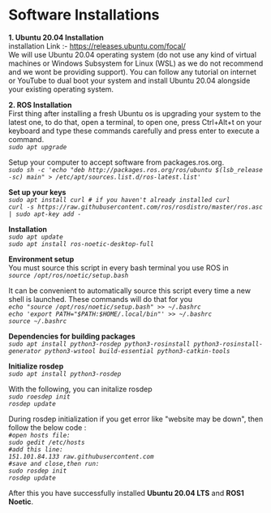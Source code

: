 # Software Installations

**1. Ubuntu 20.04 Installation** <br>
installation Link :- https://releases.ubuntu.com/focal/ <br>
We will use Ubuntu 20.04 operating system (do not use any kind of virtual machines or Windows Subsystem for Linux (WSL) as we do not recommend and we wont be providing support). You can follow any tutorial on internet or YouTube to dual boot your system and install Ubuntu 20.04 alongside your existing operating system.

**2. ROS Installation**<br>
First thing after installing a fresh Ubuntu os is upgrading your system to the latest one, to do that, open a terminal, to open one, press Ctrl+Alt+t on your keyboard and type these commands carefully and press enter to execute a command. <br>
_`sudo apt upgrade`_ <br>

Setup your computer to accept software from packages.ros.org. <br>
_`sudo sh -c 'echo "deb http://packages.ros.org/ros/ubuntu $(lsb_release -sc) main" > /etc/apt/sources.list.d/ros-latest.list'`_ <br>

**Set up your keys**<br>
_`sudo apt install curl # if you haven't already installed curl` <br>
`curl -s https://raw.githubusercontent.com/ros/rosdistro/master/ros.asc | sudo apt-key add -`_ <br>

**Installation** <br>
_`sudo apt update`_ <br>
_`sudo apt install ros-noetic-desktop-full`_ <br>

**Environment setup** <br>
You must source this script in every bash terminal you use ROS in<br>
_`source /opt/ros/noetic/setup.bash`_<br>

It can be convenient to automatically source this script every time a new shell is launched. These commands will do that for you <br>
_`echo "source /opt/ros/noetic/setup.bash" >> ~/.bashrc` <br>
`echo 'export PATH="$PATH:$HOME/.local/bin"' >> ~/.bashrc`_ <br>
_`source ~/.bashrc`_ <br>

**Dependencies for building packages**<br>
_`sudo apt install python3-rosdep python3-rosinstall python3-rosinstall-generator python3-wstool build-essential python3-catkin-tools`_ <br>

**Initialize rosdep** <br>
_`sudo apt install python3-rosdep`_ <br>

With the following, you can initalize rosdep <br>
_`sudo roesdep init` <br>
`rosdep update`_ <br>

During rosdep initialization if you get error like "website may be down", then follow the below code : <br>
_`#open hosts file:` <br>
`sudo gedit /etc/hosts` <br>
`#add this line:` <br>
`151.101.84.133 raw.githubusercontent.com` <br>
`#save and close,then run:` <br>
`sudo rosdep init` <br>
`rosdep update`_ <br>

After this you have successfully installed **Ubuntu 20.04 LTS** and **ROS1 Noetic**.<br>
